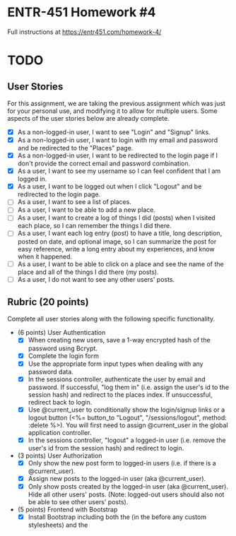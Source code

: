 # ENTR-451 Homework #4

Full instructions at https://entr451.com/homework-4/

# TODO
## User Stories
For this assignment, we are taking the previous assignment which was just for your personal use, and modifying it to allow for multiple users.  Some aspects of the user stories below are already complete.

- [x] As a non-logged-in user, I want to see "Login" and "Signup" links.
- [x] As a non-logged-in user, I want to login with my email and password and be redirected to the "Places" page.
- [x] As a non-logged-in user, I want to be redirected to the login page if I don't provide the correct email and password combination.
- [x] As a user, I want to see my username so I can feel confident that I am logged in.
- [x] As a user, I want to be logged out when I click "Logout" and be redirected to the login page.
- [ ] As a user, I want to see a list of places.
- [ ] As a user, I want to be able to add a new place.
- [ ] As a user, I want to create a log of things I did (posts) when I visited each place, so I can remember the things I did there.
- [ ] As a user, I want each log entry (post) to have a title, long description, posted on date, and optional image, so I can summarize the post for easy reference, write a long entry about my experiences, and know when it happened.
- [ ] As a user, I want to be able to click on a place and see the name of the place and all of the things I did there (my posts).
- [ ] As a user, I do not want to see any other users' posts.

## Rubric (20 points)
Complete all user stories along with the following specific functionality.

- (6 points) User Authentication
	- [x] When creating new users, save a 1-way encrypted hash of the password using Bcrypt.
	- [x] Complete the login form
	- [x] Use the appropriate form input types when dealing with any password data.
	- [x] In the sessions controller, authenticate the user by email and password. If successful, "log them in" (i.e. assign the user's id to the session hash) and redirect to the places index. If unsuccessful, redirect back to login.
	- [x] Use @current_user to conditionally show the login/signup links or a logout button (<%= button_to "Logout", "/sessions/logout", method: :delete %>). You will first need to assign @current_user in the global application controller.
	- [x] In the sessions controller, "logout" a logged-in user (i.e. remove the user's id from the session hash) and redirect to login.
- (3 points) User Authorization
	- [x] Only show the new post form to logged-in users (i.e. if there is a @current_user).
	- [x] Assign new posts to the logged-in user (aka @current_user).
	- [x] Only show posts created by the logged-in user (aka @current_user). Hide all other users' posts. (Note: logged-out users should also not be able to see other users' posts).
- (5 points) Frontend with Bootstrap
	- [x] Install Bootstrap including both the <link> (in the <head> before any custom stylesheets) and the <script> (just before the closing </body>).
	- [x] Add Bootstrap's navbar component (any version). Move the relevant links (e.g. "Home", "Login", "Signup", "Logout") into the navbar.
	- [x] Wrap the <%= yield %> content in a Bootstrap .container.
	- [x] Using the Bootstrap button component, style the links to forms and the form submit buttons.
	- [x] Use the Bootstrap grid for posts (3 posts per row on large screens, stacking on small screens). See wireframe.
	- [ ] Use the bootstrap spacing (margin or padding) as needed, but at least twice (not counting the navbar).
- (3 points) File Attachment
	- [ ] Configure the application for uploads:
	- [ ] uncomment the image_processing gem in the Gemfile
	- [ ] run rails active_storage:install to create the migrations
	- [ ] then run rails db:migrate to execute the migrations
	- [ ] in both config/environments/development.rb and config/environments/production.rb, tell the application to use the :local service for uploading files (i.e. config.active_storage.service = :local)
	- [ ] Enable attachments in the Post model.
	- [ ] Add a new field to the posts form for uploading an image (form.file_field).
	- [ ] If a post has an attached image (post.image.attached?), display the attached image (url_for(post.image)).
- (2 points) Deployment with Heroku
	- [ ] Follow the steps to connect to Heroku and deploy your app (https://entr451.com/deployment-with-heroku/)
	- [ ] Once live, add the URL to your live heroku website in the README.md file of your app.